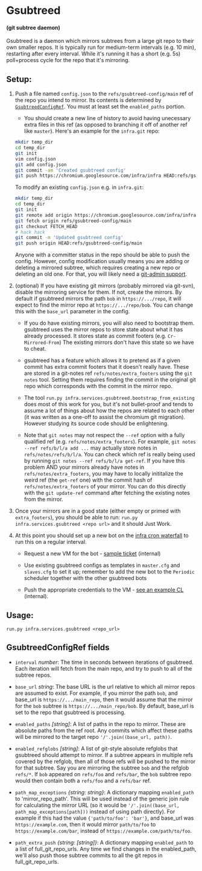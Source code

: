 # Gsubtreed

#### (git subtree daemon)

Gsubtreed is a daemon which mirrors subtrees from a large git repo to their
own smaller repos. It is typically run for medium-term intervals (e.g. 10 min),
restarting after every interval. While it's running it has a short (e.g. 5s)
poll+process cycle for the repo that it's mirroring.

## Setup:

1.  Push a file named `config.json` to the `refs/gsubtreed-config/main` ref of
    the repo you intend to mirror. Its contents is determined by
    [`GsubtreedConfigRef`][1]. You must at least set the `enabled_paths`
    portion.
    * You should create a new line of history to avoid having unecessary extra
      files in this ref (as opposed to branching it off of another ref like
      `master`). Here's an example for the `infra.git` repo:

    ```sh
    mkdir temp_dir
    cd temp_dir
    git init
    vim config.json
    git add config.json
    git commit -am 'Created gsubtreed config'
    git push https://chromium.googlesource.com/infra/infra HEAD:refs/gsubtreed-config/main
    ```
    To modify an existing `config.json` e.g. in `infra.git`:

    ```sh
    mkdir temp_dir
    cd temp_dir
    git init
    git remote add origin https://chromium.googlesource.com/infra/infra
    git fetch origin refs/gsubtreed-config/main
    git checkout FETCH_HEAD
    # hack hack
    git commit -m 'Updated gsubtreed config'
    git push origin HEAD:refs/gsubtreed-config/main
    ```

    Anyone with a committer status in the repo should be able to push
    the config.  However, config modification usually means you are
    adding or deleting a mirrored subtree, which requires creating a
    new repo or deleting an old one. For that, you will likely need a
    [git-admin support](https://bugs.chromium.org/p/chromium/issues/entry?template=Infra-Git).

1.  (optional) If you have existing git mirrors (probably mirrored via git-svn),
    disable the mirroring service for them. If not, create the mirrors. By
    default if gsubtreed mirrors the path `bob` in `https://.../repo`, it will
    expect to find the mirror repo at `https://.../repo/bob`. You can change
    this with the `base_url` parameter in the config.
    *   If you do have existing mirrors, you will also need to bootstrap them.
        gsubtreed uses the mirror repos to store state about what it has already
        processed. It stores state as commit footers (e.g. `Cr-Mirrored-From`)
        The existing mirrors don't have this state so we have to cheat.

    *   gsubtreed has a feature which allows it to pretend as if a given commit
        has extra commit footers that it doesn't really have. These are stored
        in a git-notes ref `refs/notes/extra_footers` using the `git notes`
        tool.  Setting them requires finding the commit in the original git repo
        which corresponds with the commit in the mirror repo.

    *   The tool `run.py infra.services.gsubtreed.bootstrap_from_existing` does
        most of this work for you, but it's not bullet-proof and tends to assume
        a lot of things about how the repos are related to each other (it was
        written as a one-off to assist the chromium git migration). However
        studying its source code should be enlightening.

    *   Note that `git notes` may not respect the `--ref` option with a fully
        qualified ref (e.g. `refs/notes/extra_footers`). For example, `git notes
        --ref refs/b/l/a add ...` may actually store notes in
        `refs/notes/refs/b/l/a`. You can check which ref is really being used by
        running `git notes --ref refs/b/l/a get-ref`.  If you have this problem
        AND your mirrors already have notes in `refs/notes/extra_footers`, you
        may have to locally inititalize the weird ref (the `get-ref` one) with
        the commit hash of `refs/notes/extra_footers` of your mirror. You can do
        this directly with the `git update-ref` command after fetching the
        existing notes from the mirror.

1.  Once your mirrors are in a good state (either empty or primed with
    `extra_footers`), you should be able to run: `run.py
    infra.services.gsubtreed <repo url>` and it should Just Work.

1.  At this point you should set up a new bot on the [infra cron waterfall][2]
    to run this on a regular interval.

    * Request a new VM for the bot -
      [sample ticket](http://crbug.com/626818) (internal)

    * Use existing gsubtreed configs as templates in `master.cfg` and
      `slaves.cfg` to set it up; remember to add the new bot to the
      `Periodic` scheduler together with the other gsubtreed bots

    * Push the appropriate credentials to the VM -
      [see an example CL](http://go/chromerev/469017013) (internal).

## Usage:

    run.py infra.services.gsubtreed <repo_url>

## GsubtreedConfigRef fields

*   `interval` *number*: The time in seconds between iterations of gsubtreed.
    Each iteration will fetch from the main repo, and try to push to all of the
    subtree repos.

*   `base_url` *string*: The base URL is the url relative to which all mirror
    repos are assumed to exist. For example, if you mirror the path `bob`, and
    base_url is `https://.../main_repo`, then it would assume that the mirror
    for the `bob` subtree is `https://.../main_repo/bob`.  By default, base_url
    is set to the repo that gsubtreed is processing.

*   `enabled_paths` *[string]*: A list of paths in the repo to mirror. These are
    absolute paths from the ref root. Any commits which affect these paths will
    be mirrored to the target repo `'/'.join((base_url, path))`.

*   `enabled_refglobs` *[string]*: A list of git-style absolute refglobs that
    gsubtreed should attempt to mirror. If a subtree appears in multiple refs
    covered by the refglob, then all of those refs will be pushed to the mirror
    for that subtree. Say you are mirroring the subtree `bob` and the refglob
    `refs/*`. If `bob` appeared on `refs/foo` and `refs/bar`, the `bob` subtree
    repo would then contain both a `refs/foo` and a `refs/bar` ref.

*   `path_map_exceptions` *{string: string}*: A dictionary mapping
    `enabled_path` to 'mirror_repo_path'. This will be used instead of the
    generic join rule for calculating the mirror URL (so it would be
    `'/'.join((base_url, path_map_exceptions[path]))` instead of using path
    directly). For example if this had the value `{'path/to/foo': 'bar'}`, and
    base_url was `https://example.com`, then it would mirror `path/to/foo` to
    `https://example.com/bar`, instead of `https://example.com/path/to/foo`.

*   `path_extra_push` *{string: [string]}*: A dictionary mapping `enabled_path`
    to a list of full_git_repo_urls. Any time we find changes in the
    enabled_path, we'll also push those subtree commits to all the git repos in
    full_git_repo_urls.

[1]: ./gsubtreed.py#32
[2]: http://build.chromium.org/p/chromium.infra.cron
